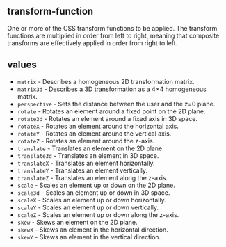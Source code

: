 ## transform-function

One or more of the CSS transform functions to be applied.
The transform functions are multiplied in order from left to right,
meaning that composite transforms are effectively applied in
order from right to left.

## values

* `matrix` - Describes a homogeneous 2D transformation matrix.
* `matrix3d` - Describes a 3D transformation as a 4×4 homogeneous matrix.
* `perspective` - Sets the distance between the user and the z=0 plane.
* `rotate` - Rotates an element around a fixed point on the 2D plane.
* `rotate3d` - Rotates an element around a fixed axis in 3D space.
* `rotateX` - Rotates an element around the horizontal axis.
* `rotateY` - Rotates an element around the vertical axis.
* `rotateZ` - Rotates an element around the z-axis.
* `translate` - Translates an element on the 2D plane.
* `translate3d` - Translates an element in 3D space.
* `translateX` - Translates an element horizontally.
* `translateY` - Translates an element vertically.
* `translateZ` - Translates an element along the z-axis.
* `scale` - Scales an element up or down on the 2D plane.
* `scale3d` - Scales an element up or down in 3D space.
* `scaleX` - Scales an element up or down horizontally.
* `scaleY` - Scales an element up or down vertically.
* `scaleZ` - Scales an element up or down along the z-axis.
* `skew` - Skews an element on the 2D plane.
* `skewX` - Skews an element in the horizontal direction.
* `skewY` - Skews an element in the vertical direction.

